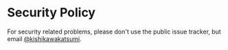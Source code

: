 # Security Policy

For security related problems, please don't use the public issue tracker, but email [@kishikawakatsumi](https://github.com/kishikawakatsumi).

